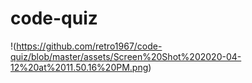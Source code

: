 # code-quiz

!(https://github.com/retro1967/code-quiz/blob/master/assets/Screen%20Shot%202020-04-12%20at%2011.50.16%20PM.png)
